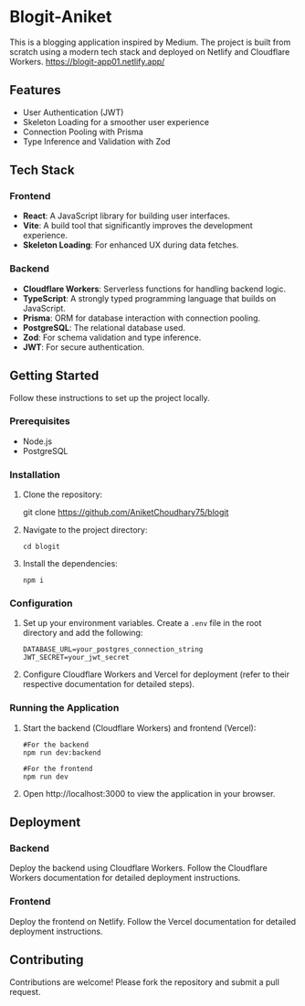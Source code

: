 # Blogit-Aniket

This is a blogging application inspired by Medium. The project is built from scratch using a modern tech stack and deployed on Netlify and Cloudflare Workers.
https://blogit-app01.netlify.app/

## Features

- User Authentication (JWT)
- Skeleton Loading for a smoother user experience
- Connection Pooling with Prisma
- Type Inference and Validation with Zod

## Tech Stack

### Frontend

- **React**: A JavaScript library for building user interfaces.
- **Vite**: A build tool that significantly improves the development experience.
- **Skeleton Loading**: For enhanced UX during data fetches.

### Backend

- **Cloudflare Workers**: Serverless functions for handling backend logic.
- **TypeScript**: A strongly typed programming language that builds on JavaScript.
- **Prisma**: ORM for database interaction with connection pooling.
- **PostgreSQL**: The relational database used.
- **Zod**: For schema validation and type inference.
- **JWT**: For secure authentication.

## Getting Started

Follow these instructions to set up the project locally.

### Prerequisites

- Node.js
- PostgreSQL

### Installation

1.  Clone the repository:

    git clone https://github.com/AniketChoudhary75/blogit

2.  Navigate to the project directory:

        cd blogit

3.  Install the dependencies:

        npm i

### Configuration

1.  Set up your environment variables. Create a `.env` file in the root directory and add the following:

        DATABASE_URL=your_postgres_connection_string
        JWT_SECRET=your_jwt_secret

2.  Configure Cloudflare Workers and Vercel for deployment (refer to their respective documentation for detailed steps).

### Running the Application

1.  Start the backend (Cloudflare Workers) and frontend (Vercel):

        #For the backend
        npm run dev:backend

        #For the frontend
        npm run dev

2.  Open http://localhost:3000 to view the application in your browser.

## Deployment

### Backend

Deploy the backend using Cloudflare Workers. Follow the Cloudflare Workers documentation for detailed deployment instructions.

### Frontend

Deploy the frontend on Netlify. Follow the Vercel documentation for detailed deployment instructions.


## Contributing

Contributions are welcome! Please fork the repository and submit a pull request.

